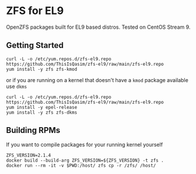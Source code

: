 # ZFS for EL9

OpenZFS packages built for EL9 based distros. Tested on CentOS Stream 9.

## Getting Started

```
curl -L -o /etc/yum.repos.d/zfs-el9.repo https://github.com/ThisIsQasim/zfs-el9/raw/main/zfs-el9.repo
yum install -y zfs zfs-kmod
```
or if you are running on a kernel that doesn't have a `kmod` package available use `dkms`

```
curl -L -o /etc/yum.repos.d/zfs-el9.repo https://github.com/ThisIsQasim/zfs-el9/raw/main/zfs-el9.repo
yum install -y epel-release
yum install -y zfs zfs-dkms
```

## Building RPMs

If you want to compile packages for your running kernel yourself
```
ZFS_VERSION=2.1.4
docker build --build-arg ZFS_VERSION=${ZFS_VERSION} -t zfs .
docker run --rm -it -v $PWD:/host/ zfs cp -r /zfs/ /host/
```
